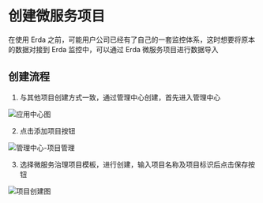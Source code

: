 # 创建微服务项目

在使用 Erda 之前，可能用户公司已经有了自己的一套监控体系，这时想要将原本的数据对接到 Erda 监控中，可以通过 Erda 微服务项目进行数据导入

## 创建流程

1. 与其他项目创建方式一致，通过管理中心创建，首先进入管理中心

![应用中心图](http://terminus-paas.oss-cn-hangzhou.aliyuncs.com/paas-doc/2021/08/11/1b359b3f-9b11-4306-97a1-b87a5e1170d4.png)

2. 点击添加项目按钮

![管理中心-项目管理](http://terminus-paas.oss-cn-hangzhou.aliyuncs.com/paas-doc/2021/08/11/d54787c1-0c26-40f1-aa05-409e86bcd00e.png)

3. 选择微服务治理项目模板，进行创建，输入项目名称及项目标识后点击保存按钮

![项目创建图](http://terminus-paas.oss-cn-hangzhou.aliyuncs.com/paas-doc/2021/08/11/be2032f7-5362-4ea6-ad3a-98d4d3567507.png)

